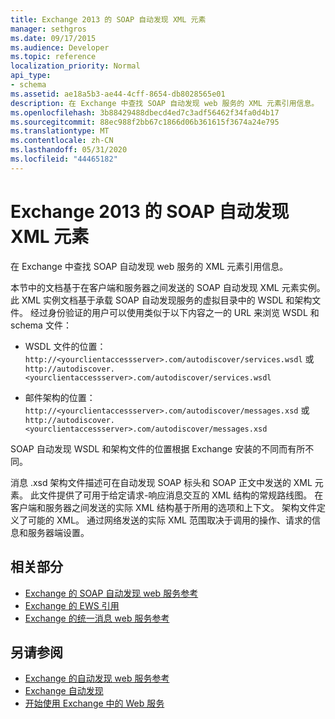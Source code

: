 ```yaml
---
title: Exchange 2013 的 SOAP 自动发现 XML 元素
manager: sethgros
ms.date: 09/17/2015
ms.audience: Developer
ms.topic: reference
localization_priority: Normal
api_type:
- schema
ms.assetid: ae18a5b3-ae44-4cff-8654-db8028565e01
description: 在 Exchange 中查找 SOAP 自动发现 web 服务的 XML 元素引用信息。
ms.openlocfilehash: 3b88429488dbecd4ed7c3adf56462f34fa0d4b17
ms.sourcegitcommit: 88ec988f2bb67c1866d06b361615f3674a24e795
ms.translationtype: MT
ms.contentlocale: zh-CN
ms.lasthandoff: 05/31/2020
ms.locfileid: "44465182"
---
```

# <a name="soap-autodiscover-xml-elements-for-exchange-2013"></a>Exchange 2013 的 SOAP 自动发现 XML 元素

在 Exchange 中查找 SOAP 自动发现 web 服务的 XML 元素引用信息。
  
本节中的文档基于在客户端和服务器之间发送的 SOAP 自动发现 XML 元素实例。 此 XML 实例文档基于承载 SOAP 自动发现服务的虚拟目录中的 WSDL 和架构文件。 经过身份验证的用户可以使用类似于以下内容之一的 URL 来浏览 WSDL 和 schema 文件：
  
- WSDL 文件的位置： `http://<yourclientaccessserver>.com/autodiscover/services.wsdl` 或`http://autodiscover.<yourclientaccessserver>.com/autodiscover/services.wsdl`
    
- 邮件架构的位置： `http://<yourclientaccessserver>.com/autodiscover/messages.xsd` 或`http://autodiscover.<yourclientaccessserver>.com/autodiscover/messages.xsd` 
    
SOAP 自动发现 WSDL 和架构文件的位置根据 Exchange 安装的不同而有所不同。
  
消息 .xsd 架构文件描述可在自动发现 SOAP 标头和 SOAP 正文中发送的 XML 元素。 此文件提供了可用于给定请求-响应消息交互的 XML 结构的常规路线图。 在客户端和服务器之间发送的实际 XML 结构基于所用的选项和上下文。 架构文件定义了可能的 XML。 通过网络发送的实际 XML 范围取决于调用的操作、请求的信息和服务器端设置。 
  
## <a name="related-sections"></a>相关部分

- [Exchange 的 SOAP 自动发现 web 服务参考](soap-autodiscover-web-service-reference-for-exchange.md)    
- [Exchange 的 EWS 引用](ews-reference-for-exchange.md)    
- [Exchange 的统一消息 web 服务参考](unified-messaging-web-service-reference-for-exchange.md)
    
## <a name="see-also"></a>另请参阅

- [Exchange 的自动发现 web 服务参考](autodiscover-web-service-reference-for-exchange.md)
- [Exchange 自动发现](../exchange-web-services/autodiscover-for-exchange.md)
- [开始使用 Exchange 中的 Web 服务](../exchange-web-services/start-using-web-services-in-exchange.md)
    

